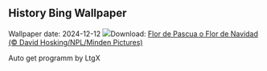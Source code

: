 ## History Bing Wallpaper
Wallpaper date: 2024-12-12
![](https://www.bing.com/th?id=OHR.WildPoinsettia_ES-ES7928941818_UHD.jpg&w=1000)Download: [Flor de Pascua o Flor de Navidad (© David Hosking/NPL/Minden Pictures)](https://www.bing.com/th?id=OHR.WildPoinsettia_ES-ES7928941818_UHD.jpg)

Auto get programm by LtgX
